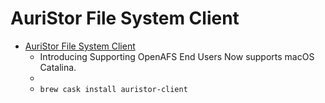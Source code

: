 # AuriStor File System Client
- [AuriStor File System Client](https://www.auristor.com/)
  -  Introducing Supporting OpenAFS End Users Now supports  macOS Catalina.
  - 
  - `brew cask install auristor-client`
